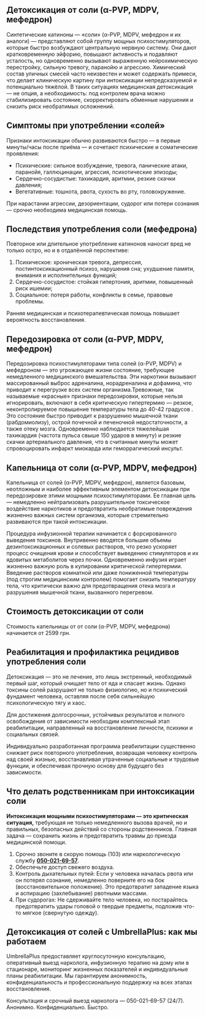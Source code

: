 
## Детоксикация от соли (α-PVP, MDPV, мефедрон)

Синтетические катиноны — «соли» (α-PVP, MDPV, мефедрон и их аналоги) — представляют собой группу мощных психостимуляторов, которые быстро возбуждают центральную нервную систему. Они дают кратковременную эйфорию, повышают активность и подавляют усталость, но одновременно вызывают выраженную нейрохимическую перестройку, сильную тревогу, паранойю и агрессию. Химический состав уличных смесей часто неизвестен и может содержать примеси, что делает клиническую картину при интоксикации непредсказуемой и потенциально тяжёлой. В таких ситуациях медицинская детоксикация — не опция, а необходимость: под контролем врача можно стабилизировать состояние, скорректировать обменные нарушения и снизить риск необратимых осложнений.

## Симптомы при употреблении «солей»

Признаки интоксикации обычно развиваются быстро — в первые минуты/часы после приёма — и сочетают психические и соматические проявления:

* Психические: сильное возбуждение, тревога, панические атаки, паранойя, галлюцинации, агрессия, психотические эпизоды;
* Сердечно-сосудистые: тахикардия, аритмии, резкие скачки давления;
* Вегетативные: тошнота, рвота, сухость во рту, головокружение.

При нарастании агрессии, дезориентации, судорог или потери сознания — срочно необходима медицинская помощь.

## Последствия употребления соли (мефедрона)

Повторное или длительное употребление катинонов наносит вред не только остро, но и в отдалённой перспективе:

1. Психическое: хроническая тревога, депрессия, постинтоксикационный психоз, нарушения сна; ухудшение памяти, внимания и исполнительных функций;
2. Сердечно-сосудистое: стойкая гипертония, аритмии, повышенный риск ишемии;
3. Социальное: потеря работы, конфликты в семье, правовые проблемы.

Ранняя медицинская и психотерапевтическая помощь повышает вероятность восстановления.

## Передозировка от соли (α-PVP, MDPV, мефедрон)

Передозировка психостимуляторами типа солей (α-PVP, MDPV) и мефедроном — это угрожающее жизни состояние, требующее немедленного медицинского вмешательства. Эти наркотики вызывают массированный выброс адреналина, норадреналина и дофамина, что приводит к перегрузке всех систем организма.Тревожные, так называемые «красные» признаки передозировки, которые нельзя игнорировать, включают в себя критическую гипертермию — резкое, неконтролируемое повышение температуры тела до 40-42 градусов . Это состояние быстро приводит к разрушению мышечной ткани (рабдомиолизу), острой почечной и печеночной недостаточности, а также отеку мозга. Одновременно наблюдается тяжелейшая тахикардия (частота пульса свыше 150 ударов в минуту) и резкие скачки артериального давления, что в считанные минуты может спровоцировать инфаркт миокарда или геморрагический инсульт.

## Капельница от соли (α-PVP, MDPV, мефедрон)

Капельница от солей (α-PVP, MDPV, мефедрон), является базовым, неотложным и наиболее эффективным элементом детоксикации при передозировке этими мощными психостимуляторами. Ее главная цель — немедленно нейтрализовать разрушительное токсическое воздействие наркотиков и предотвратить необратимые повреждения жизненно важных систем организма, которые стремительно развиваются при такой интоксикации.

Процедура инфузионной терапии начинается с форсированного выведения токсинов. Внутривенно вводятся большие объемы дезинтоксикационных и солевых растворов, что резко ускоряет процесс очищения крови и способствует выведению стимуляторов и их ядовитых метаболитов через почки. Одновременно инфузия играет жизненно важную роль в купировании критической гипертермии. Введение растворов комнатной или даже пониженной температуры (под строгим медицинским контролем) помогает снизить температуру тела, что критически важно для предотвращения отека мозга и разрушения мышечной ткани, вызванного перегревом.

## Стоимость детоксикации от соли

Стоимость капельницы от от соли (α-PVP, MDPV, мефедрона) начинается от 2599 грн.

## Реабилитация и профилактика рецидивов употребления соли

Детоксикация — это не лечение, это лишь экстренный, необходимый первый шаг, который очищает тело от яда и спасает жизнь. Однако токсины солей разрушают не только физиологию, но и психический фундамент человека, оставляя после себя сильнейшую психологическую тягу и хаос.

Для достижения долгосрочных, устойчивых результатов и полного освобождения от зависимости необходим комплексный этап реабилитации, направленный на восстановление личности, психики и социальных связей.

Индивидуально разработанная программа реабилитации существенно снижает риск повторного употребления, возвращая человеку контроль над своей жизнью, восстанавливая утраченные социальные и трудовые функции, и обеспечивая прочную основу для будущего без зависимости.

## Что делать родственникам при интоксикации соли

**Интоксикация мощными психостимуляторами — это критическая ситуация,** требующая не только немедленного вызова врачей, но и правильных, безопасных действий со стороны родственников. Главная задача — сохранить жизнь и предотвратить травмы до приезда медицинской помощи.

1. Срочно звоните в скорую помощь (103) или наркологическую службу **[050-021-69-57](tel:0500216957)**.
2. Обеспечьте доступ свежего воздуха.
3. Контроль дыхательных путей: Если у человека началась рвота или он потерял сознание, немедленно поверните его на бок (восстановительное положение). Это предотвратит западение языка и аспирацию (захлебывание) рвотными массами.
4. При судорогах: Не сдерживайте тело человека, но постарайтесь предотвратить удары головой о твердые предметы, подложив что-то мягкое (свернутую одежду).

## Детоксикация от солей с UmbrellaPlus: как мы работаем

UmbrellaPlus предоставляет круглосуточную консультацию, оперативный выезд нарколога, инфузионную терапию на дому или в стационаре, мониторинг жизненных показателей и индивидуальные планы реабилитации. Мы гарантируем анонимность, конфиденциальность и профессиональную поддержку на всех этапах восстановления.

Консультация и срочный выезд нарколога — 050-021-69-57 (24/7). Анонимно. Конфиденциально. Быстро.
